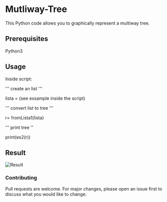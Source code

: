 # Mutliway-Tree
This Python code allows you to graphically represent a multiway tree.

## Prerequisites
Python3

## Usage

Inside script:

''' create an list '''

lista =  (see exsample inside the script)

''' convert list to tree '''

r= fromLista1(lista)

''' print tree ''

print(es2(r))

## Result

![Result](https://user-images.githubusercontent.com/54840154/85112905-ae35af80-b216-11ea-990f-1ee9ebfe2701.PNG)


### Contributing

Pull requests are welcome. For major changes, please open an issue first to discuss what you would like to change.




